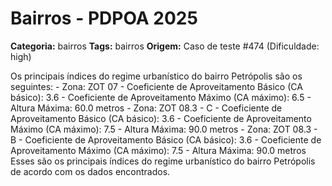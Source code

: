 # Bairros - PDPOA 2025

**Categoria:** bairros
**Tags:** bairros
**Origem:** Caso de teste #474 (Dificuldade: high)

Os principais índices do regime urbanístico do bairro Petrópolis são os seguintes: - Zona: ZOT 07 - Coeficiente de Aproveitamento Básico (CA básico): 3.6 - Coeficiente de Aproveitamento Máximo (CA máximo): 6.5 - Altura Máxima: 60.0 metros - Zona: ZOT 08.3 - C - Coeficiente de Aproveitamento Básico (CA básico): 3.6 - Coeficiente de Aproveitamento Máximo (CA máximo): 7.5 - Altura Máxima: 90.0 metros - Zona: ZOT 08.3 - B - Coeficiente de Aproveitamento Básico (CA básico): 3.6 - Coeficiente de Aproveitamento Máximo (CA máximo): 7.5 - Altura Máxima: 90.0 metros Esses são os principais índices do regime urbanístico do bairro Petrópolis de acordo com os dados encontrados.